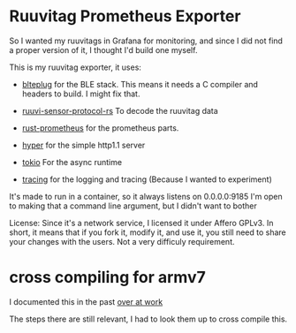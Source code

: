 # Ruuvitag Prometheus Exporter

So I wanted my ruuvitags in Grafana for monitoring, and since I did not find a
proper version of it, I thought I'd build one myself.

This is my ruuvitag exporter, it uses:

- [blteplug](https://github.com/deviceplug/btleplug) for the BLE stack. 
  This means it needs a C compiler and headers to build. I might fix that.

- [ruuvi-sensor-protocol-rs](https://github.com/lautat/ruuvi-sensor-protocol-rs) To decode the ruuvitag data

- [rust-prometheus](https://github.com/tikv/rust-prometheus) for the prometheus parts.

- [hyper](https://hyper.rs/) for the simple http1.1 server

- [tokio](https://tokio.rs/) For the async runtime

- [tracing](https://tracing.rs/tracing/)  for the logging and tracing
  (Because I wanted to experiment)



It's made to run in a container, so it always listens on 0.0.0.0:9185 I'm open
to making that a command line argument, but I didn't want to bother


License: Since it's a network service, I licensed it under Affero GPLv3. In
short, it means that if you fork it, modify it, and use it, you still need to
share your changes with the users. Not a very difficuly requirement.


# cross compiling for armv7

I documented this in the past [over at work](https://www.modio.se/cross-compiling-rust-binaries-to-armv7.html)

The steps there are still relevant, I had to look them up to cross compile this.
